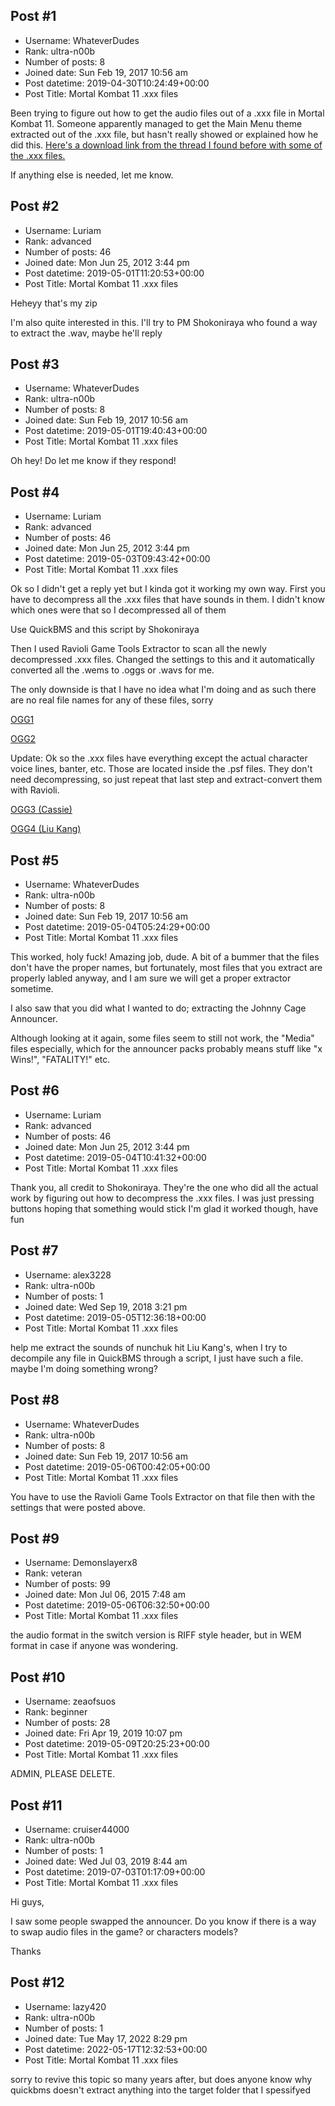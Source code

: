 ## Post #1
- Username: WhateverDudes
- Rank: ultra-n00b
- Number of posts: 8
- Joined date: Sun Feb 19, 2017 10:56 am
- Post datetime: 2019-04-30T10:24:49+00:00
- Post Title: Mortal Kombat 11 .xxx files

Been trying to figure out how to get the audio files out of a .xxx file in Mortal Kombat 11. Someone apparently managed to get the Main Menu theme extracted out of the .xxx file, but hasn't really showed or explained how he did this. [Here's a download link from the thread I found before with some of the .xxx files.](https://puu.sh/DlsGE/d8f944b97b.zip)

If anything else is needed, let me know.
## Post #2
- Username: Luriam
- Rank: advanced
- Number of posts: 46
- Joined date: Mon Jun 25, 2012 3:44 pm
- Post datetime: 2019-05-01T11:20:53+00:00
- Post Title: Mortal Kombat 11 .xxx files

Heheyy that's my zip   

I'm also quite interested in this. I'll try to PM Shokoniraya who found a way to extract the .wav, maybe he'll reply
## Post #3
- Username: WhateverDudes
- Rank: ultra-n00b
- Number of posts: 8
- Joined date: Sun Feb 19, 2017 10:56 am
- Post datetime: 2019-05-01T19:40:43+00:00
- Post Title: Mortal Kombat 11 .xxx files

Oh hey! Do let me know if they respond!
## Post #4
- Username: Luriam
- Rank: advanced
- Number of posts: 46
- Joined date: Mon Jun 25, 2012 3:44 pm
- Post datetime: 2019-05-03T09:43:42+00:00
- Post Title: Mortal Kombat 11 .xxx files

Ok so I didn't get a reply yet but I kinda got it working my own way. First you have to decompress all the .xxx files that have sounds in them. I didn't know which ones were that so I decompressed all of them

Use QuickBMS and this script by Shokoniraya

Then I used Ravioli Game Tools Extractor to scan all the newly decompressed .xxx files. Changed the settings to this and it automatically converted all the .wems to .oggs or .wavs for me. 



The only downside is that I have no idea what I'm doing and as such there are no real file names for any of these files, sorry

[OGG1](https://puu.sh/Dnelg/b5e2b9540e.ogg)

[OGG2](https://puu.sh/DneuN/d935056e27.ogg)

Update: Ok so the .xxx files have everything except the actual character voice lines, banter, etc. Those are located inside the .psf files. They don't need decompressing, so just repeat that last step and extract-convert them with Ravioli.

[OGG3 (Cassie)](https://puu.sh/DnoFQ/19b153bc5a.ogg)

[OGG4 (Liu Kang)](https://puu.sh/DnoIu/c952eda864.ogg)
## Post #5
- Username: WhateverDudes
- Rank: ultra-n00b
- Number of posts: 8
- Joined date: Sun Feb 19, 2017 10:56 am
- Post datetime: 2019-05-04T05:24:29+00:00
- Post Title: Mortal Kombat 11 .xxx files

This worked, holy fuck! Amazing job, dude. A bit of a bummer that the files don't have the proper names, but fortunately, most files that you extract are properly labled anyway, and I am sure we will get a proper extractor sometime.

I also saw that you did what I wanted to do; extracting the Johnny Cage Announcer. 

Although looking at it again, some files seem to still not work, the "Media" files especially, which for the announcer packs probably means stuff like "x Wins!", "FATALITY!" etc.
## Post #6
- Username: Luriam
- Rank: advanced
- Number of posts: 46
- Joined date: Mon Jun 25, 2012 3:44 pm
- Post datetime: 2019-05-04T10:41:32+00:00
- Post Title: Mortal Kombat 11 .xxx files

Thank you, all credit to Shokoniraya. They're the one who did all the actual work by figuring out how to decompress the .xxx files. I was just pressing buttons hoping that something would stick   I'm glad it worked though, have fun
## Post #7
- Username: alex3228
- Rank: ultra-n00b
- Number of posts: 1
- Joined date: Wed Sep 19, 2018 3:21 pm
- Post datetime: 2019-05-05T12:36:18+00:00
- Post Title: Mortal Kombat 11 .xxx files

help me extract the sounds of nunchuk hit Liu Kang's, when I try to decompile any file in QuickBMS through a script, I just have such a file. maybe I'm doing something wrong?
## Post #8
- Username: WhateverDudes
- Rank: ultra-n00b
- Number of posts: 8
- Joined date: Sun Feb 19, 2017 10:56 am
- Post datetime: 2019-05-06T00:42:05+00:00
- Post Title: Mortal Kombat 11 .xxx files

You have to use the Ravioli Game Tools Extractor on that file then with the settings that were posted above.
## Post #9
- Username: Demonslayerx8
- Rank: veteran
- Number of posts: 99
- Joined date: Mon Jul 06, 2015 7:48 am
- Post datetime: 2019-05-06T06:32:50+00:00
- Post Title: Mortal Kombat 11 .xxx files

the audio format in the switch version is RIFF style header, but in WEM format in case if anyone was wondering.
## Post #10
- Username: zeaofsuos
- Rank: beginner
- Number of posts: 28
- Joined date: Fri Apr 19, 2019 10:07 pm
- Post datetime: 2019-05-09T20:25:23+00:00
- Post Title: Mortal Kombat 11 .xxx files

ADMIN, PLEASE DELETE.
## Post #11
- Username: cruiser44000
- Rank: ultra-n00b
- Number of posts: 1
- Joined date: Wed Jul 03, 2019 8:44 am
- Post datetime: 2019-07-03T01:17:09+00:00
- Post Title: Mortal Kombat 11 .xxx files

Hi guys,

I saw some people swapped the announcer. Do you know if there is a way to swap audio files in the game? or characters models?

Thanks
## Post #12
- Username: lazy420
- Rank: ultra-n00b
- Number of posts: 1
- Joined date: Tue May 17, 2022 8:29 pm
- Post datetime: 2022-05-17T12:32:53+00:00
- Post Title: Mortal Kombat 11 .xxx files

sorry to revive this topic so many years after, but does anyone know why quickbms doesn't extract anything into the target folder that I spessifyed
